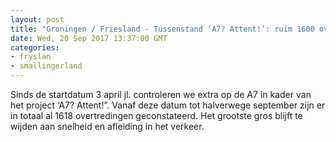 ```yaml
---
layout: post
title: "Groningen / Friesland - Tussenstand ‘A7? Attent!’: ruim 1600 overtredingen"
date: Wed, 20 Sep 2017 13:37:00 GMT
categories: 
- fryslan 
- smallingerland 
---
```


Sinds de startdatum 3 april jl. controleren we extra op de A7 in kader van het project ‘A7? Attent!”. Vanaf deze datum tot halverwege september zijn er in totaal al 1618 overtredingen geconstateerd. Het grootste gros blijft te wijden aan snelheid en afleiding in het verkeer.
